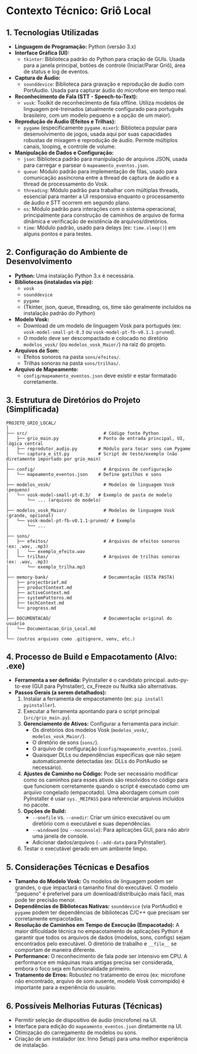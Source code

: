 # Contexto Técnico: Griô Local

## 1. Tecnologias Utilizadas

*   **Linguagem de Programação:** Python (versão 3.x)
*   **Interface Gráfica (UI):**
    *   `tkinter`: Biblioteca padrão do Python para criação de GUIs. Usada para a janela principal, botões de controle (Iniciar/Parar Griô), área de status e log de eventos.
*   **Captura de Áudio:**
    *   `sounddevice`: Biblioteca para gravação e reprodução de áudio com PortAudio. Usada para capturar áudio do microfone em tempo real.
*   **Reconhecimento de Fala (STT - Speech-to-Text):**
    *   `vosk`: Toolkit de reconhecimento de fala offline. Utiliza modelos de linguagem pré-treinados (atualmente configurado para português brasileiro, com um modelo pequeno e a opção de um maior).
*   **Reprodução de Áudio (Efeitos e Trilhas):**
    *   `pygame` (especificamente `pygame.mixer`): Biblioteca popular para desenvolvimento de jogos, usada aqui por suas capacidades robustas de mixagem e reprodução de áudio. Permite múltiplos canais, looping, e controle de volume.
*   **Manipulação de Dados e Configuração:**
    *   `json`: Biblioteca padrão para manipulação de arquivos JSON, usada para carregar e parsear o `mapeamento_eventos.json`.
    *   `queue`: Módulo padrão para implementação de filas, usado para comunicação assíncrona entre a thread de captura de áudio e a thread de processamento do Vosk.
    *   `threading`: Módulo padrão para trabalhar com múltiplas threads, essencial para manter a UI responsiva enquanto o processamento de áudio e STT ocorrem em segundo plano.
    *   `os`: Módulo padrão para interações com o sistema operacional, principalmente para construção de caminhos de arquivo de forma dinâmica e verificação de existência de arquivos/diretórios.
    *   `time`: Módulo padrão, usado para delays (ex: `time.sleep()`) em alguns pontos e para testes.

## 2. Configuração do Ambiente de Desenvolvimento

*   **Python:** Uma instalação Python 3.x é necessária.
*   **Bibliotecas (instaladas via pip):**
    *   `vosk`
    *   `sounddevice`
    *   `pygame`
    *   (Tkinter, json, queue, threading, os, time são geralmente incluídos na instalação padrão do Python)
*   **Modelo Vosk:**
    *   Download de um modelo de linguagem Vosk para português (ex: `vosk-model-small-pt-0.3` ou `vosk-model-pt-fb-v0.1.1-pruned`).
    *   O modelo deve ser descompactado e colocado no diretório `modelos_vosk/` (ou `modelos_vosk_Maior/`) na raiz do projeto.
*   **Arquivos de Som:**
    *   Efeitos sonoros na pasta `sons/efeitos/`.
    *   Trilhas sonoras na pasta `sons/trilhas/`.
*   **Arquivo de Mapeamento:**
    *   `config/mapeamento_eventos.json` deve existir e estar formatado corretamente.

## 3. Estrutura de Diretórios do Projeto (Simplificada)

```
PROJETO_GRIO_LOCAL/
│
├── src/                             # Código fonte Python
│   ├── grio_main.py               # Ponto de entrada principal, UI, lógica central
│   ├── reprodutor_audio.py        # Módulo para tocar sons com Pygame
│   └── captura_e_stt.py           # Script de teste/exemplo (não diretamente importado por grio_main)
│
├── config/                          # Arquivos de configuração
│   └── mapeamento_eventos.json    # Define gatilhos e sons
│
├── modelos_vosk/                    # Modelos de linguagem Vosk (pequeno)
│   └── vosk-model-small-pt-0.3/   # Exemplo de pasta de modelo
│       └── ... (arquivos do modelo)
│
├── modelos_vosk_Maior/              # Modelos de linguagem Vosk (grande, opcional)
│   └── vosk-model-pt-fb-v0.1.1-pruned/ # Exemplo
│       └── ...
│
├── sons/
│   ├── efeitos/                     # Arquivos de efeitos sonoros (ex: .wav, .mp3)
│   │   └── exemplo_efeito.wav
│   └── trilhas/                     # Arquivos de trilhas sonoras (ex: .wav, .mp3)
│       └── exemplo_trilha.mp3
│
├── memory-bank/                     # Documentação (ESTA PASTA)
│   ├── projectbrief.md
│   ├── productContext.md
│   ├── activeContext.md
│   ├── systemPatterns.md
│   ├── techContext.md
│   └── progress.md
│
├── DOCUMENTACAO/                    # Documentação original do usuário
│   └── Documentacao_Grio_Local.md
│
└── (outros arquivos como .gitignore, venv, etc.)
```

## 4. Processo de Build e Empacotamento (Alvo: .exe)

*   **Ferramenta a ser definida:** PyInstaller é o candidato principal. auto-py-to-exe (GUI para PyInstaller), cx_Freeze ou Nuitka são alternativas.
*   **Passos Gerais (a serem detalhados):**
    1.  Instalar a ferramenta de empacotamento (ex: `pip install pyinstaller`).
    2.  Executar a ferramenta apontando para o script principal (`src/grio_main.py`).
    3.  **Gerenciamento de Ativos:** Configurar a ferramenta para incluir:
        *   Os diretórios dos modelos Vosk (`modelos_vosk/`, `modelos_vosk_Maior/`).
        *   O diretório de sons (`sons/`).
        *   O arquivo de configuração (`config/mapeamento_eventos.json`).
        *   Quaisquer DLLs ou dependências específicas que não sejam automaticamente detectadas (ex: DLLs do PortAudio se necessário).
    4.  **Ajustes de Caminho no Código:** Pode ser necessário modificar como os caminhos para esses ativos são resolvidos no código para que funcionem corretamente quando o script é executado como um arquivo congelado (empacotado). Uma abordagem comum com PyInstaller é usar `sys._MEIPASS` para referenciar arquivos incluídos no pacote.
    5.  **Opções de Build:**
        *   `--onefile` vs. `--onedir`: Criar um único executável ou um diretório com o executável e suas dependências.
        *   `--windowed` (ou `--noconsole`): Para aplicações GUI, para não abrir uma janela de console.
        *   Adicionar dados/arquivos (`--add-data` para PyInstaller).
    6.  Testar o executável gerado em um ambiente limpo.

## 5. Considerações Técnicas e Desafios

*   **Tamanho do Modelo Vosk:** Os modelos de linguagem podem ser grandes, o que impactará o tamanho final do executável. O modelo "pequeno" é preferível para um download/distribuição mais fácil, mas pode ter precisão menor.
*   **Dependências de Bibliotecas Nativas:** `sounddevice` (via PortAudio) e `pygame` podem ter dependências de bibliotecas C/C++ que precisam ser corretamente empacotadas.
*   **Resolução de Caminhos em Tempo de Execução (Empacotado):** A maior dificuldade técnica no empacotamento de aplicações Python é garantir que todos os arquivos de dados (modelos, sons, configs) sejam encontrados pelo executável. O diretório de trabalho e `__file__` se comportam de maneira diferente.
*   **Performance:** O reconhecimento de fala pode ser intensivo em CPU. A performance em máquinas mais antigas precisa ser considerada, embora o foco seja em funcionalidade primeiro.
*   **Tratamento de Erros:** Robustez no tratamento de erros (ex: microfone não encontrado, arquivo de som ausente, modelo Vosk corrompido) é importante para a experiência do usuário.

## 6. Possíveis Melhorias Futuras (Técnicas)

*   Permitir seleção de dispositivo de áudio (microfone) na UI.
*   Interface para edição do `mapeamento_eventos.json` diretamente na UI.
*   Otimização do carregamento de modelos ou sons.
*   Criação de um instalador (ex: Inno Setup) para uma melhor experiência de instalação. 